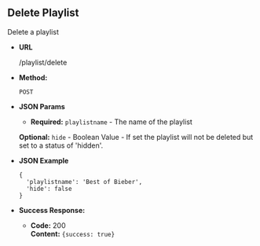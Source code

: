 **Delete Playlist**
----
  Delete a playlist

* **URL**

  /playlist/delete

* **Method:**

  `POST`

*  **JSON Params**

   * **Required:**
   `playlistname` - The name of the playlist<br />

    **Optional:**
    `hide` - Boolean Value -  If set the playlist will not be deleted but set to a status of 'hidden'. 

* **JSON Example**

  ```
  {
    'playlistname': 'Best of Bieber',
    'hide': false
  }
  ```

* **Success Response:**

  * **Code:** 200 <br />
    **Content:** `{success: true}`
